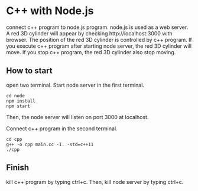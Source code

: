 # C++ with Node.js

connect c++ program to node.js program.
node.js is used as a web server.
A red 3D cylinder will appear by checking http://localhost:3000 with browser.
The position of the red 3D cylinder is controlled by c++ program.
If you execute c++ program after starting node server, the red 3D cylinder will move.
If you stop c++ program, the red 3D cylinder also stop moving.


## How to start
open two terminal.
Start node server in the first terminal.
```
cd node
npm install
npm start
````
Then, the node server will listen on port 3000 at localhost.

Connect c++ program in the second terminal.
```
cd cpp
g++ -o cpp main.cc -I. -std=c++11
./cpp
```

## Finish
kill c++ program by typing ctrl+c.
Then, kill node server by typing ctrl+c.
